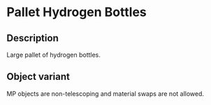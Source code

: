 # Pallet Hydrogen Bottles

## Description

Large pallet of hydrogen bottles.

## Object variant

MP objects are non-telescoping and material swaps are not allowed.
